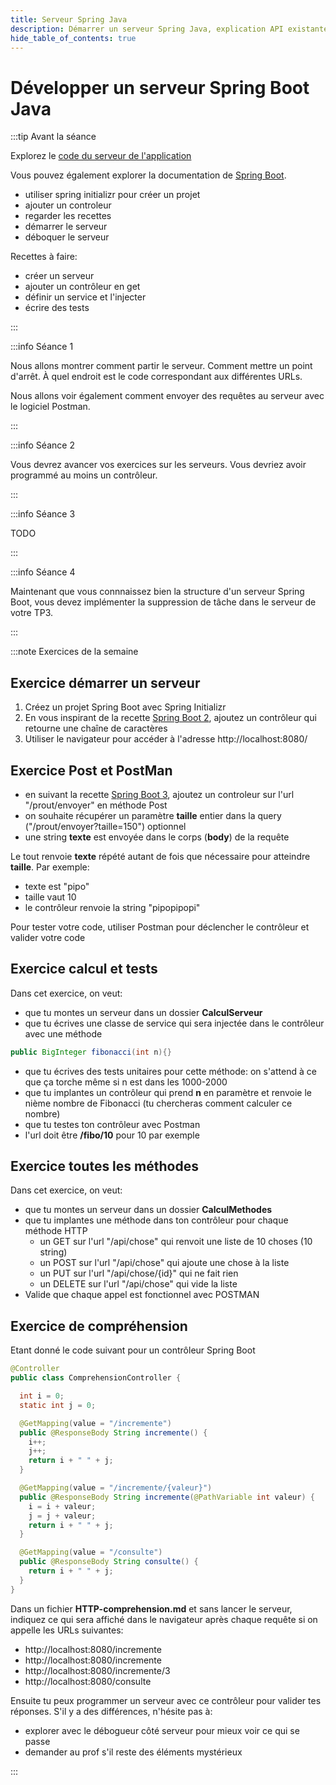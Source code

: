 ```yaml
---
title: Serveur Spring Java
description: Démarrer un serveur Spring Java, explication API existante
hide_table_of_contents: true
---
```


# Développer un serveur Spring Boot Java

<Row>

<Column>

:::tip Avant la séance

Explorez le [code du serveur de l'application](https://github.com/departement-info-cem/KickMyB-Server)

Vous pouvez également explorer la documentation de [Spring Boot](https://spring.io/projects/spring-boot).

- utiliser spring initializr pour créer un projet
- ajouter un controleur
- regarder les recettes
- démarrer le serveur
- déboquer le serveur

Recettes à faire:
- créer un serveur
- ajouter un contrôleur en get
- définir un service et l'injecter
- écrire des tests

:::

</Column>

<Column>

:::info Séance 1

Nous allons montrer comment partir le serveur. Comment mettre un point d'arrêt. À quel endroit est le code correspondant aux différentes URLs.

Nous allons voir également comment envoyer des requêtes au serveur avec le logiciel Postman.

:::

:::info Séance 2

Vous devrez avancer vos exercices sur les serveurs. Vous devriez avoir programmé au moins un contrôleur.

:::

:::info Séance 3 

TODO

:::

:::info Séance 4

Maintenant que vous connnaissez bien la structure d'un serveur Spring Boot, vous devez implémenter la suppression de tâche dans le serveur de votre TP3.

:::

</Column>

</Row>

:::note Exercices de la semaine

## Exercice démarrer un serveur

1. Créez un projet Spring Boot avec Spring Initializr
2. En vous inspirant de la recette [Spring Boot 2](https://info.cegepmontpetit.ca/4N6-Mobile/recettes/spring-02-controleur), ajoutez un contrôleur qui retourne une chaîne de caractères
3. Utiliser le navigateur pour accéder à l'adresse http://localhost:8080/

## Exercice Post et PostMan

- en suivant la recette [Spring Boot 3](https://info.cegepmontpetit.ca/4N6-Mobile/recettes/spring-03-post-service-jpa), ajoutez un controleur sur l'url "/prout/envoyer" en méthode Post
- on souhaite récupérer un paramètre **taille** entier dans la query ("/prout/envoyer?taille=150") optionnel
- une string **texte** est envoyée dans le corps (**body**) de la requête

Le tout renvoie **texte** répété autant de fois que nécessaire pour atteindre **taille**. Par exemple:
- texte est "pipo"
- taille vaut 10
- le contrôleur renvoie la string "pipopipopi"

Pour tester votre code, utiliser Postman pour déclencher le contrôleur et valider votre code


## Exercice calcul et tests 

Dans cet exercice, on veut:
- que tu montes un serveur dans un dossier **CalculServeur**
- que tu écrives une classe de service qui sera injectée dans le contrôleur avec une méthode 
```java showLineNumbers
public BigInteger fibonacci(int n){} 
```
- que tu écrives des tests unitaires pour cette méthode: on s'attend à ce que ça torche même si n est dans les 1000-2000
- que tu implantes un contrôleur qui prend **n** en paramètre et renvoie le nième nombre de Fibonacci (tu chercheras comment calculer ce nombre)
- que tu testes ton contrôleur avec Postman
- l'url doit être **/fibo/10** pour 10 par exemple

## Exercice toutes les méthodes

Dans cet exercice, on veut:
- que tu montes un serveur dans un dossier **CalculMethodes**
- que tu implantes une méthode dans ton contrôleur pour chaque méthode HTTP
  - un GET sur l'url "/api/chose" qui renvoit une liste de 10 choses (10 string)
  - un POST sur l'url "/api/chose" qui ajoute une chose à la liste
  - un PUT sur l'url "/api/chose/\{id\}" qui ne fait rien
  - un DELETE sur l'url "/api/chose" qui vide la liste
- Valide que chaque appel est fonctionnel avec POSTMAN

## Exercice de compréhension

Etant donné le code suivant pour un contrôleur Spring Boot

```java showLineNumbers
@Controller
public class ComprehensionController {

  int i = 0;
  static int j = 0;

  @GetMapping(value = "/incremente")
  public @ResponseBody String incremente() {
    i++;
    j++;
    return i + " " + j;
  }

  @GetMapping(value = "/incremente/{valeur}")
  public @ResponseBody String incremente(@PathVariable int valeur) {
    i = i + valeur;
    j = j + valeur;
    return i + " " + j;
  }

  @GetMapping(value = "/consulte")
  public @ResponseBody String consulte() {
    return i + " " + j;
  }
}
```

Dans un fichier **HTTP-comprehension.md** et sans lancer le serveur, indiquez ce qui sera affiché dans le navigateur après chaque requête si on appelle les URLs suivantes:
- http://localhost:8080/incremente
- http://localhost:8080/incremente
- http://localhost:8080/incremente/3
- http://localhost:8080/consulte

Ensuite tu peux programmer un serveur avec ce contrôleur pour valider tes réponses. S'il y a des différences, n'hésite pas à:
- explorer avec le débogueur côté serveur pour mieux voir ce qui se passe
- demander au prof s'il reste des éléments mystérieux

:::

